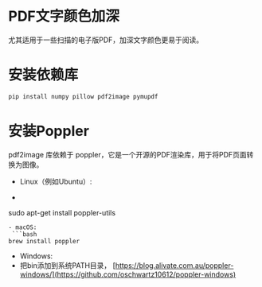 # PDF文字颜色加深
尤其适用于一些扫描的电子版PDF，加深文字颜色更易于阅读。

# 安装依赖库
```bash
pip install numpy pillow pdf2image pymupdf
```
# 安装Poppler
pdf2image 库依赖于 poppler，它是一个开源的PDF渲染库，用于将PDF页面转换为图像。
- Linux（例如Ubuntu）:
- ```bash
sudo apt-get install poppler-utils
```
- macOS:
 ```bash
brew install poppler
```
- Windows:
- 把bin添加到系统PATH目录，
[https://blog.alivate.com.au/poppler-windows/](https://github.com/oschwartz10612/poppler-windows)
